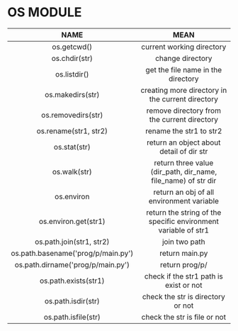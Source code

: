 # OS MODULE


| NAME| MEAN |
|:-----:|:----:|
|os.getcwd()| current working directory|
|os.chdir(str)| change directory |
|os.listdir()| get the file name in the directory|
|os.makedirs(str)| creating more directory in the current directory |
|os.removedirs(str)| remove directory from the current directory|
|os.rename(str1, str2)| rename the str1 to str2|
|os.stat(str)| return an object about detail of dir str |
|os.walk(str)| return three value (dir_path, dir_name, file_name) of str dir|
|os.environ| return an obj of all environment variable|
|os.environ.get(str1)| return the string of the specific environment variable of str1|
|os.path.join(str1, str2)| join two path|
|os.path.basename('prog/p/main.py')| return main.py|
|os.path.dirname('prog/p/main.py')| return prog/p/|
|os.path.exists(str1)| check if the str1 path is exist or not|
|os.path.isdir(str)| check the str is directory or not|
|os.path.isfile(str) | check the str is file or not |




